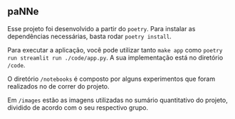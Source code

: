 ## paNNe


Esse projeto foi desenvolvido a partir do `poetry`. 
Para instalar as dependências necessárias, basta rodar `poetry install`.

Para executar a aplicação, você pode utilizar tanto `make app` como `poetry run streamlit run ./code/app.py`. A sua implementação está no diretório `/code`.

O diretório `/notebooks` é composto por alguns experimentos que foram realizados no de correr do projeto. 

Em `/images` estão as imagens utilizadas no sumário quantitativo do projeto, dividido de acordo com o seu respectivo grupo. 